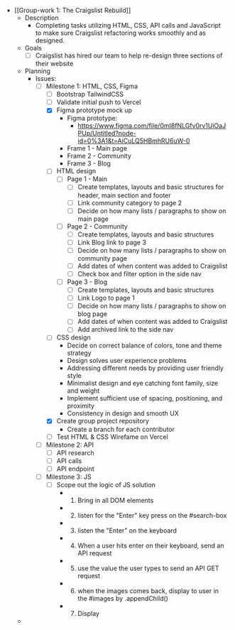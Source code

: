 - [[Group-work 1: The Craigslist Rebuild]]
	- Description
		- Completing tasks utilizing HTML, CSS, API calls and JavaScript to make sure Craigslist refactoring works smoothly and as designed.
	- Goals
		- [ ] Craigslist has hired our team to help re-design three sections of their website
	- Planning
		- Issues:
			- [ ] Milestone 1: HTML, CSS, Figma
				- [ ] Bootstrap TailwindCSS
				- [ ] Validate initial push to Vercel
				- [x] Figma prototype mock up
					- Figma prototype:
						- https://www.figma.com/file/0mI8fNLGfv0rv1UiOaJPUp/Untitled?node-id=0%3A1&t=AiCuLQ5HBmhRU6uW-0
					- Frame 1 - Main page
					- Frame 2 - Community
					- Frame 3 - Blog
				- [ ] HTML design
					- [ ] Page 1 - Main
						- [ ] Create templates, layouts and basic structures for header, main section and footer
						- [ ] Link community category to page 2
						- [ ] Decide on how many lists / paragraphs to show on main page
					- [ ] Page 2 - Community
						- [ ] Create templates, layouts and basic structures
						- [ ] Link Blog link to page 3
						- [ ] Decide on how many lists / paragraphs to show on community page
						- [ ] Add dates of when content was added to Craigslist
						- [ ] Check box and filter option in the side nav
					- [ ] Page 3 - Blog
						- [ ] Create templates, layouts and basic structures
						- [ ] Link Logo to page 1
						- [ ] Decide on how many lists / paragraphs to show on blog page
						- [ ] Add dates of when content was added to Craigslist
						- [ ] Add archived link to the side nav
				- [ ] CSS design
					- Decide on correct balance of colors, tone and theme strategy
					- Design solves user experience problems
					- Addressing different needs by providing user friendly style
					- Minimalist design and eye catching font family, size and weight
					- Implement sufficient use of spacing, positioning, and proximity
					- Consistency in design and smooth UX
				- [x] Create group project repository
					- Create a branch for each contributor
				- [ ] Test HTML & CSS Wirefame on Vercel
			- [ ] Milestone 2: API
				- [ ] API research
				- [ ] API calls
				- [ ] API endpoint
			- [ ] Milestone 3: JS
				- [ ] Scope out the logic of JS solution
					- 1. Bring in all DOM elements
					- 2. listen for the "Enter" key press on the #search-box
					- 3. listen the "Enter" on the keyboard
					- 4. When a user hits enter on their keyboard, send an API request
					- 5. use the value the user types to send an API GET request
					- 6. when the images comes back, display to user in the #images by .appendChild()
					- 7. Display
	-
